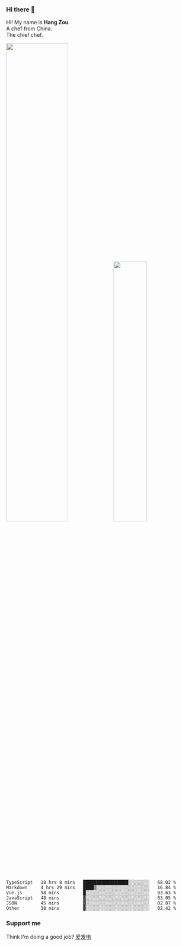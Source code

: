 ### Hi there 👋

Hi! My name is **Hang Zou**.  
A chef from China.  
The chief chef.

<img align="" width="57.5%" src="https://github-readme-stats.vercel.app/api?username=zouhangwithsweet&hide_title=true&hide_border=true&show_icons=true&include_all_commits=true&line_height=21" /><img align="" width="42.4%" src="https://github-readme-stats.vercel.app/api/top-langs/?username=zouhangwithsweet&hide_title=true&hide_border=true&layout=compact" />

<!--START_SECTION:waka-->

```text
TypeScript   18 hrs 8 mins   █████████████████░░░░░░░░   68.02 %
Markdown     4 hrs 29 mins   ████▒░░░░░░░░░░░░░░░░░░░░   16.84 %
Vue.js       58 mins         █░░░░░░░░░░░░░░░░░░░░░░░░   03.63 %
JavaScript   48 mins         ▓░░░░░░░░░░░░░░░░░░░░░░░░   03.05 %
JSON         45 mins         ▓░░░░░░░░░░░░░░░░░░░░░░░░   02.87 %
Other        38 mins         ▓░░░░░░░░░░░░░░░░░░░░░░░░   02.42 %
```

<!--END_SECTION:waka-->

### Support me

Think I'm doing a good job? [爱发电](https://afdian.net/@zouhangsweet)
